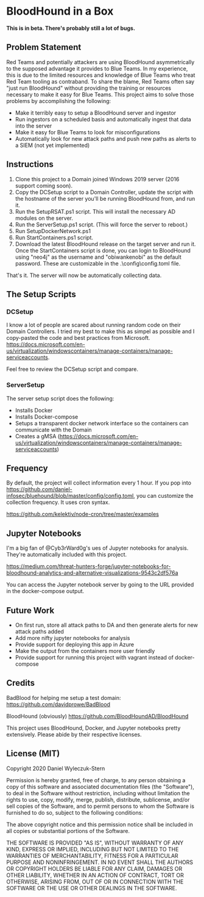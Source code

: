 # BloodHound in a Box

**This is in beta. There's probably still a lot of bugs.**

## Problem Statement

Red Teams and potentially attackers are using BloodHound asymmetrically to the supposed advantage it provides to Blue Teams. In my experience, this is due to the limited resources and knowledge of Blue Teams who treat Red Team tooling as contraband. To share the blame, Red Teams often say "just run BloodHound" without providing the training or resources necessary to make it easy for Blue Teams. This project aims to solve those problems by accomplishing the following:

* Make it terribly easy to setup a BloodHound server and ingestor
* Run ingestors on a scheduled basis and automatically ingest that data into the server
* Make it easy for Blue Teams to look for misconfigurations
* Automatically look for new attack paths and push new paths as alerts to a SIEM (not yet implemented)

## Instructions

1. Clone this project to a Domain joined Windows 2019 server (2016 support coming soon).
2. Copy the DCSetup script to a Domain Controller, update the script with the hostname of the server you'll be running BloodHound from, and run it.
3. Run the SetupRSAT.ps1 script. This will install the necessary AD modules on the server.
4. Run the ServerSetup.ps1 script. (This will force the server to reboot.)
5. Run SetupDockerNetwork.ps1
6. Run StartContainers.ps1 script.
7. Download the latest BloodHound release on the target server and run it. Once the StartContainers script is done, you can login to BloodHound using "neo4j" as the username and "obiwankenobi" as the default password. These are customizable in the .\config\config.toml file.

That's it. The server will now be automatically collecting data.

## The Setup Scripts

### DCSetup

I know a lot of people are scared about running random code on their Domain Controllers. I tried my best to make this as simpel as possible and I copy-pasted the code and best practices from Microsoft. https://docs.microsoft.com/en-us/virtualization/windowscontainers/manage-containers/manage-serviceaccounts.

Feel free to review the DCSetup script and compare.

### ServerSetup

The server setup script does the following:

* Installs Docker
* Installs Docker-compose
* Setups a transparent docker network interface so the containers can communicate with the Domain
* Creates a gMSA (https://docs.microsoft.com/en-us/virtualization/windowscontainers/manage-containers/manage-serviceaccounts)

## Frequency

By default, the project will collect information every 1 hour. If you pop into https://github.com/daniel-infosec/bluehound/blob/master/config/config.toml, you can customize the collection frequency. It uses cron syntax.

https://github.com/kelektiv/node-cron/tree/master/examples

## Jupyter Notebooks

I'm a big fan of @Cyb3rWard0g's ues of Jupyter notebooks for analysis. They're automatically included with this project.

https://medium.com/threat-hunters-forge/jupyter-notebooks-for-bloodhound-analytics-and-alternative-visualizations-9543c2df576a

You can access the Jupyter notebook server by going to the URL provided in the docker-compose output.

## Future Work

* On first run, store all attack paths to DA and then generate alerts for new attack paths added
* Add more nifty jupyter notebooks for analysis
* Provide support for deploying this app in Azure
* Make the output from the containers more user friendly
* Provide support for running this project with vagrant instead of docker-compose

## Credits

BadBlood for helping me setup a test domain:
https://github.com/davidprowe/BadBlood

BloodHound (obviously)
https://github.com/BloodHoundAD/BloodHound

This project uses BloodHound, Docker, and Jupyter notebooks pretty extensively. Please abide by their respective licenses.

## License (MIT)

Copyright 2020 Daniel Wyleczuk-Stern

Permission is hereby granted, free of charge, to any person obtaining a copy of this software and associated documentation files (the "Software"), to deal in the Software without restriction, including without limitation the rights to use, copy, modify, merge, publish, distribute, sublicense, and/or sell copies of the Software, and to permit persons to whom the Software is furnished to do so, subject to the following conditions:

The above copyright notice and this permission notice shall be included in all copies or substantial portions of the Software.

THE SOFTWARE IS PROVIDED "AS IS", WITHOUT WARRANTY OF ANY KIND, EXPRESS OR IMPLIED, INCLUDING BUT NOT LIMITED TO THE WARRANTIES OF MERCHANTABILITY, FITNESS FOR A PARTICULAR PURPOSE AND NONINFRINGEMENT. IN NO EVENT SHALL THE AUTHORS OR COPYRIGHT HOLDERS BE LIABLE FOR ANY CLAIM, DAMAGES OR OTHER LIABILITY, WHETHER IN AN ACTION OF CONTRACT, TORT OR OTHERWISE, ARISING FROM, OUT OF OR IN CONNECTION WITH THE SOFTWARE OR THE USE OR OTHER DEALINGS IN THE SOFTWARE.
